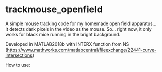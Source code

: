# trackmouse_openfield
A simple mouse tracking code for my homemade open field apparatus...  
It detects dark pixels in the video as the mouse. So... right now, it only works for black mice running in the bright background.  
  
Developed in MATLAB2018b with INTERX function from NS (https://www.mathworks.com/matlabcentral/fileexchange/22441-curve-intersections)  
  
How to use:
